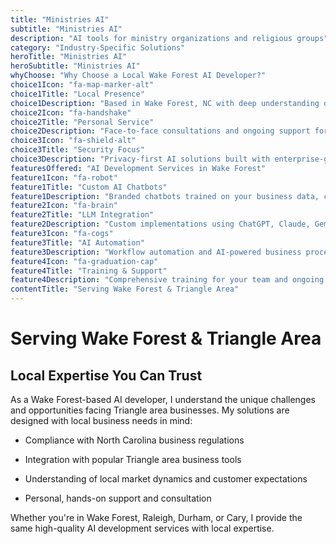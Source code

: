```yaml
---
title: "Ministries AI"
subtitle: "Ministries AI"
description: "AI tools for ministry organizations and religious groups"
category: "Industry-Specific Solutions"
heroTitle: "Ministries AI"
heroSubtitle: "Ministries AI"
whyChoose: "Why Choose a Local Wake Forest AI Developer?"
choice1Icon: "fa-map-marker-alt"
choice1Title: "Local Presence"
choice1Description: "Based in Wake Forest, NC with deep understanding of Triangle area business needs and regulations"
choice2Icon: "fa-handshake"
choice2Title: "Personal Service"
choice2Description: "Face-to-face consultations and ongoing support for Wake Forest and surrounding communities"
choice3Icon: "fa-shield-alt"
choice3Title: "Security Focus"
choice3Description: "Privacy-first AI solutions built with enterprise-grade security for sensitive business data"
featuresOffered: "AI Development Services in Wake Forest"
feature1Icon: "fa-robot"
feature1Title: "Custom AI Chatbots"
feature1Description: "Branded chatbots trained on your business data, customer interactions, and brand voice. Perfect for 24/7 customer support and lead qualification."
feature2Icon: "fa-brain"
feature2Title: "LLM Integration"
feature2Description: "Custom implementations using ChatGPT, Claude, Gemini, and Mistral. Secure, scalable solutions tailored to your specific use cases."
feature3Icon: "fa-cogs"
feature3Title: "AI Automation"
feature3Description: "Workflow automation and AI-powered business processes. Integrate with your existing tools and systems for maximum efficiency."
feature4Icon: "fa-graduation-cap"
feature4Title: "Training & Support"
feature4Description: "Comprehensive training for your team and ongoing support to ensure successful AI implementation and adoption."
contentTitle: "Serving Wake Forest & Triangle Area"
---
```


# Serving Wake Forest & Triangle Area

## Local Expertise You Can Trust

As a Wake Forest-based AI developer, I understand the unique challenges and opportunities facing Triangle area businesses. My solutions are designed with local business needs in mind:

- Compliance with North Carolina business regulations

- Integration with popular Triangle area business tools

- Understanding of local market dynamics and customer expectations

- Personal, hands-on support and consultation

Whether you're in Wake Forest, Raleigh, Durham, or Cary, I provide the same high-quality AI development services with local expertise.